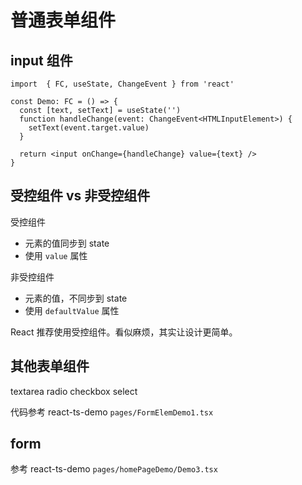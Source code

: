 # 普通表单组件

## input 组件

```tsx
import  { FC, useState, ChangeEvent } from 'react'

const Demo: FC = () => {
  const [text, setText] = useState('')
  function handleChange(event: ChangeEvent<HTMLInputElement>) {
    setText(event.target.value)
  }

  return <input onChange={handleChange} value={text} />
}
```

## 受控组件 vs 非受控组件

受控组件
- 元素的值同步到 state
- 使用 `value` 属性

非受控组件
- 元素的值，不同步到 state
- 使用 `defaultValue` 属性

React 推荐使用受控组件。看似麻烦，其实让设计更简单。

## 其他表单组件

textarea radio checkbox select

代码参考 react-ts-demo `pages/FormElemDemo1.tsx`

## form

参考 react-ts-demo `pages/homePageDemo/Demo3.tsx`
